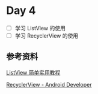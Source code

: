 # Day 4
- [ ] 学习 ListView 的使用
- [ ] 学习 RecyclerView 的使用

## 参考资料
[ListView 简单实用教程](https://www.runoob.com/w3cnote/android-tutorial-listview.html)

[RecyclerView - Android Developer](https://developer.android.com/guide/topics/ui/layout/recyclerview?hl=zh-cn)
